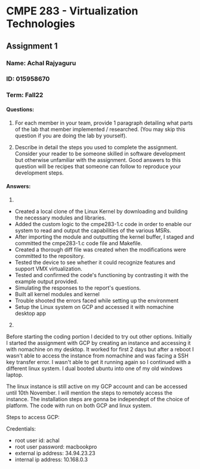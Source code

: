# CMPE 283 - Virtualization Technologies
## Assignment 1

### Name: Achal Rajyaguru
### ID: 015958670
### Term: Fall22

#### Questions:

1. For each member in your team, provide 1 paragraph detailing what parts of the lab that member implemented / researched. (You may skip this question if you are doing the lab by yourself).

2. Describe in detail the steps you used to complete the assignment. Consider your reader to be someone skilled in software development but otherwise unfamiliar with the assignment. Good answers to this question will be recipes that someone can follow to reproduce your development steps.

#### Answers:

 1. 
 
 - Created a local clone of the Linux Kernel by downloading and building the necessary modules and libraries.
 - Added the custom logic to the cmpe283-1.c code in order to enable our system to read and output the capabilities of the various MSRs.
 - After importing the module and outputting the kernel buffer, I staged and committed the cmpe283-1.c code file and Makefile.
 - Created a thorough diff file was created when the modifications were committed to the repository.
 - Tested the device to see whether it could recognize features and support VMX virtualization.
 - Tested and confirmed the code's functioning by contrasting it with the example output provided.
 - Simulating the responses to the report's questions.
 - Built all kernel modules and kernel
 - Trouble shooted the errors faced while setting up the environment
 - Setup the Linux system on GCP and accessed it with nomachine desktop app

 2. 

 Before starting the coding portion I decided to try out other options. Initially I started the assignment with GCP by creating an instance and accessing it with nomachine on my desktop. It worked for first 2 days but after a reboot I wasn't able to access the instance from nomachine and was facing a SSH key transfer error. I wasn't able to get it running again so I continued with a different linux system. I dual booted ubuntu into one of my old windows laptop. 

 The linux instance is still active on my GCP account and can be accessed until 10th November. I will mention the steps to remotely access the instance. The installation steps are gonna be independept of the choice of platform. The code with run on both GCP and linux system.


 Steps to access GCP:

 Credentials:
 
 - root user id: achal
 - root user password: macbookpro
 - external ip address: 34.94.23.23
 - internal ip address: 10.168.0.3

 
